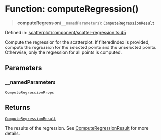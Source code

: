 # Function: computeRegression()

> **computeRegression**(`__namedParameters`): [`ComputeRegressionResult`](../type-aliases/ComputeRegressionResult.md)

Defined in: [scatterplot/component/scatter-regression.ts:45](https://github.com/GeoDaCenter/openassistant/blob/1b6e044b8153114911daa09cb063c51a2d620732/packages/echarts/src/scatterplot/component/scatter-regression.ts#L45)

Compute the regression for the scatterplot. If filteredIndex is provided, compute the regression for the selected points and the unselected points.
Otherwise, only the regression for all points is computed.

## Parameters

### \_\_namedParameters

[`ComputeRegressionProps`](../type-aliases/ComputeRegressionProps.md)

## Returns

[`ComputeRegressionResult`](../type-aliases/ComputeRegressionResult.md)

The results of the regression. See [ComputeRegressionResult](../type-aliases/ComputeRegressionResult.md) for more details.
